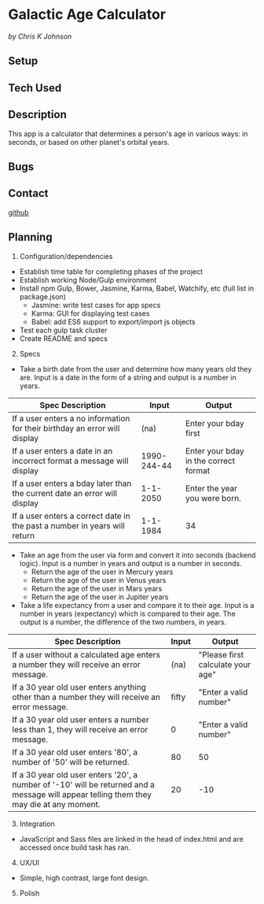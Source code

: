 # Galactic Age Calculator
_by Chris K Johnson_

## Setup

## Tech Used


## Description
This app is a calculator that determines a person's age in various ways: in seconds, or based on other planet's orbital years.

## Bugs

## Contact
[github](https://github.com/noodlebrains)

## Planning


1. Configuration/dependencies
  * Establish time table for completing phases of the project
  * Establish working Node/Gulp environment
  * Install npm Gulp, Bower, Jasmine, Karma, Babel, Watchify, etc (full list in package.json)
    * Jasmine: write test cases for app specs
    * Karma: GUI for displaying test cases
    * Babel: add ES6 support to export/import js objects
  * Test each gulp task cluster
  * Create README and specs

2. Specs
  * Take a birth date from the user and determine how many years old they are. Input is a date in the form of a string and output is a number in years.

| Spec Description |  Input | Output  |
|---|---|---|
| If a user enters a no information for their birthday an error will display | (na) | Enter your bday first |
| If a user enters a date in an incorrect format a message will display | 1990-244-44 | Enter your bday in the correct format |
| If a user enters a bday later than the current date an error will display | 1-1-2050 | Enter the year you were born. |
| If a user enters a correct date in the past a number in years will return | 1-1-1984 | 34 |

  * Take an age from the user via form and convert it into seconds (backend logic). Input is a number in years and output is a number in seconds.
    * Return the age of the user in Mercury years
    * Return the age of the user in Venus years
    * Return the age of the user in Mars years
    * Return the age of the user in Jupiter years
  * Take a life expectancy from a user and compare it to their age. Input is a number in years (expectancy) which is compared to their age. The output is a number, the difference of the two numbers, in years.

| Spec Description |  Input | Output  |
|---|---|---|
| If a user without a calculated age enters a number they will receive an error message. | (na) | "Please first calculate your age" |
| If a 30 year old user enters anything other than a number they will receive an error message.  | fifty | "Enter a valid number" |
| If a 30 year old user enters a number less than 1, they will receive an error message. | 0 | "Enter a valid number" |
| If a 30 year old user enters '80', a number of '50' will be returned. | 80 | 50 |
| If a 30 year old user enters '20', a number of '-10' will be returned and a message will appear telling them they may die at any moment. | 20 | -10 |

3. Integration
  * JavaScript and Sass files are linked in the head of index.html and are accessed once build task has ran.

4. UX/UI
  * Simple, high contrast, large font design.

5. Polish

